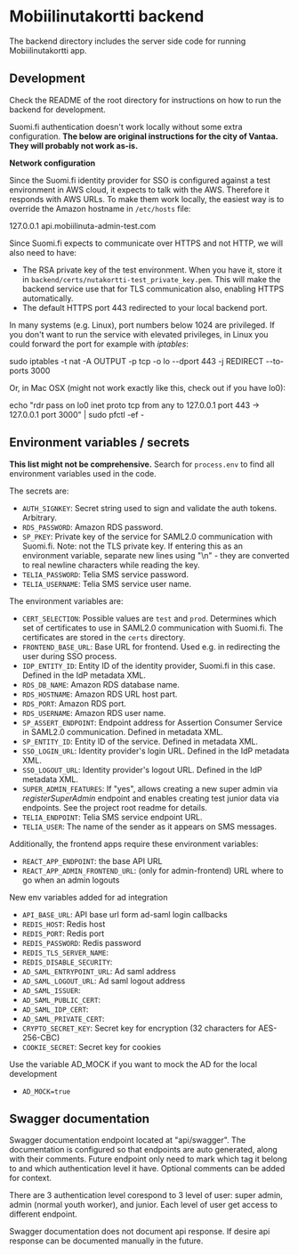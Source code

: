 # Mobiilinutakortti backend

The backend directory includes the server side code for running Mobiilinutakortti app.

## Development

Check the README of the root directory for instructions on how to run the backend for development.

Suomi.fi authentication doesn't work locally without some extra configuration. **The below are original instructions
for the city of Vantaa. They will probably not work as-is.**

**Network configuration**

Since the Suomi.fi identity provider for SSO is configured against a test environment in AWS cloud, it expects to talk
with the AWS. Therefore it responds with AWS URLs. To make them work locally, the easiest way is to override the Amazon
hostname in `/etc/hosts` file:

127.0.0.1 api.mobiilinuta-admin-test.com

Since Suomi.fi expects to communicate over HTTPS and not HTTP, we will also need to have:

- The RSA private key of the test environment. When you have it, store it in
  `backend/certs/nutakortti-test_private_key.pem`. This will make the backend service use that for TLS communication
  also, enabling HTTPS automatically.
- The default HTTPS port 443 redirected to your local backend port.

In many systems (e.g. Linux), port numbers below 1024 are privileged. If you don't want to run the service with elevated
privileges, in Linux you could forward the port for example with _iptables_:

sudo iptables -t nat -A OUTPUT -p tcp -o lo --dport 443 -j REDIRECT --to-ports 3000

Or, in Mac OSX (might not work exactly like this, check out if you have lo0):

echo "rdr pass on lo0 inet proto tcp from any to 127.0.0.1 port 443 -> 127.0.0.1 port 3000" | sudo pfctl -ef -

## Environment variables / secrets

**This list might not be comprehensive.** Search for `process.env` to find all environment variables used in the code.

The secrets are:

- `AUTH_SIGNKEY`: Secret string used to sign and validate the auth tokens. Arbitrary.
- `RDS_PASSWORD`: Amazon RDS password.
- `SP_PKEY`: Private key of the service for SAML2.0 communication with Suomi.fi. Note: not the TLS private key. If
  entering this as an environment variable, separate new lines using "\n" - they are converted to real newline
  characters while reading the key.
- `TELIA_PASSWORD`: Telia SMS service password.
- `TELIA_USERNAME`: Telia SMS service user name.

The environment variables are:

- `CERT_SELECTION`: Possible values are `test` and `prod`. Determines which set of certificates to use in SAML2.0
  communication with Suomi.fi. The certificates are stored in the `certs` directory.
- `FRONTEND_BASE_URL`: Base URL for frontend. Used e.g. in redirecting the user during SSO process.
- `IDP_ENTITY_ID`: Entity ID of the identity provider, Suomi.fi in this case. Defined in the IdP metadata XML.
- `RDS_DB_NAME`: Amazon RDS database name.
- `RDS_HOSTNAME`: Amazon RDS URL host part.
- `RDS_PORT`: Amazon RDS port.
- `RDS_USERNAME`: Amazon RDS user name.
- `SP_ASSERT_ENDPOINT`: Endpoint address for Assertion Consumer Service in SAML2.0 communication. Defined in metadata
  XML.
- `SP_ENTITY_ID`: Entity ID of the service. Defined in metadata XML.
- `SSO_LOGIN_URL`: Identity provider's login URL. Defined in the IdP metadata XML.
- `SSO_LOGOUT_URL`: Identity provider's logout URL. Defined in the IdP metadata XML.
- `SUPER_ADMIN_FEATURES`: If "yes", allows creating a new super admin via _registerSuperAdmin_ endpoint and enables
  creating test junior data via endpoints. See the project root readme for details.
- `TELIA_ENDPOINT`: Telia SMS service endpoint URL.
- `TELIA_USER`: The name of the sender as it appears on SMS messages.

Additionally, the frontend apps require these environment variables:

- `REACT_APP_ENDPOINT`: the base API URL
- `REACT_APP_ADMIN_FRONTEND_URL`: (only for admin-frontend) URL where to go when an admin logouts

New env variables added for ad integration

- `API_BASE_URL`: API base url form ad-saml login callbacks
- `REDIS_HOST`: Redis host
- `REDIS_PORT`: Redis port
- `REDIS_PASSWORD`: Redis password
- `REDIS_TLS_SERVER_NAME`:
- `REDIS_DISABLE_SECURITY`:
- `AD_SAML_ENTRYPOINT_URL`: Ad saml address
- `AD_SAML_LOGOUT_URL`: Ad saml logout address
- `AD_SAML_ISSUER`:
- `AD_SAML_PUBLIC_CERT`:
- `AD_SAML_IDP_CERT`:
- `AD_SAML_PRIVATE_CERT`:
- `CRYPTO_SECRET_KEY`: Secret key for encryption (32 characters for AES-256-CBC)
- `COOKIE_SECRET`: Secret key for cookies

Use the variable AD_MOCK if you want to mock the AD for the local development

- `AD_MOCK=true`

## Swagger documentation

Swagger documentation endpoint located at "api/swagger". The documentation is configured so that endpoints are auto
generated, along with their comments. Future endpoint only need to mark which tag it belong to and which authentication
level it have. Optional comments can be added for context.

There are 3 authentication level corespond to 3 level of user: super admin, admin (normal youth worker), and junior.
Each level of user get access to different endpoint.

Swagger documentation does not document api response. If desire api response can be documented manually in the future.
